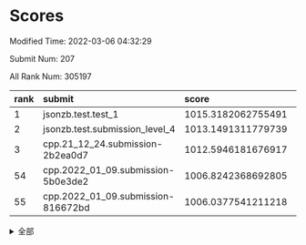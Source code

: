# Scores

Modified Time: 2022-03-06 04:32:29

Submit Num: 207

All Rank Num: 305197

| rank |               submit               |       score        |       sigma        | pk_num |
| :--- | :--------------------------------- | :----------------- | :----------------- | :----- |
| 1    | jsonzb.test.test_1                 | 1015.3182062755491 | 0.883669048869388  | 5899   |
| 2    | jsonzb.test.submission_level_4     | 1013.1491311779739 | 0.8168331126325549 | 5900   |
| 3    | cpp.21_12_24.submission-2b2ea0d7   | 1012.5946181676917 | 0.7892870110180827 | 5892   |
| 54   | cpp.2022_01_09.submission-5b0e3de2 | 1006.8242368692805 | 0.7267460064829794 | 5897   |
| 55   | cpp.2022_01_09.submission-816672bd | 1006.0377541211218 | 0.7270166333625474 | 5891   |


<details>
<summary>全部</summary>

| rank |                 submit                 |       score        |       sigma        | pk_num |
| :--- | :------------------------------------- | :----------------- | :----------------- | :----- |
| 1    | jsonzb.test.test_1                     | 1015.3182062755491 | 0.883669048869388  | 5899   |
| 2    | jsonzb.test.submission_level_4         | 1013.1491311779739 | 0.8168331126325549 | 5900   |
| 3    | cpp.21_12_24.submission-2b2ea0d7       | 1012.5946181676917 | 0.7892870110180827 | 5892   |
| 4    | gobigger.level_3.submission_level_3_26 | 1012.0590237928209 | 0.7962982126132216 | 5897   |
| 5    | gobigger.level_3.submission_level_3_44 | 1011.9345441550417 | 0.7973230323139539 | 5896   |
| 6    | gobigger.level_3.submission_level_3_34 | 1011.2943670702775 | 0.7687285605252753 | 5898   |
| 7    | gobigger.level_3.submission_level_3_19 | 1010.946235888291  | 0.7786041987878021 | 5900   |
| 8    | gobigger.level_3.submission_level_3_10 | 1010.9435439124208 | 0.7673431623806127 | 5898   |
| 9    | gobigger.level_3.submission_level_3_15 | 1010.9359391092    | 0.7610433072026384 | 5898   |
| 10   | gobigger.level_3.submission_level_3_29 | 1010.8022032460449 | 0.7669662869285531 | 5894   |
| 11   | gobigger.level_3.submission_level_3_1  | 1010.7463150927146 | 0.7531904614653553 | 5900   |
| 12   | gobigger.level_3.submission_level_3_48 | 1010.7313764843851 | 0.7610167626848626 | 5888   |
| 13   | gobigger.level_3.submission_level_3_27 | 1010.7126609898977 | 0.7729667358125805 | 5892   |
| 14   | gobigger.level_3.submission_level_3_25 | 1010.6484369959917 | 0.7706748657888203 | 5901   |
| 15   | gobigger.level_3.submission_level_3_46 | 1010.5750056600632 | 0.7937450015358244 | 5897   |
| 16   | gobigger.level_3.submission_level_3_11 | 1010.4949578522177 | 0.7508608277467169 | 5899   |
| 17   | gobigger.level_3.submission_level_3_13 | 1010.4810703458036 | 0.7770356415804867 | 5899   |
| 18   | gobigger.level_3.submission_level_3_20 | 1010.3112774199982 | 0.7672600379301324 | 5894   |
| 19   | gobigger.level_3.submission_level_3_35 | 1010.2960433240648 | 0.7741198754249067 | 5900   |
| 20   | gobigger.level_3.submission_level_3_47 | 1010.2449504491423 | 0.7598810638880276 | 5896   |
| 21   | gobigger.level_3.submission_level_3_17 | 1010.1993629773333 | 0.7602356308719348 | 5895   |
| 22   | gobigger.level_3.submission_level_3_42 | 1010.175643934113  | 0.7751250674821836 | 5896   |
| 23   | gobigger.level_3.submission_level_3_6  | 1010.166458661379  | 0.7411775888427404 | 5900   |
| 24   | gobigger.level_3.submission_level_3_9  | 1010.1664415285177 | 0.7546016594757602 | 5899   |
| 25   | gobigger.level_3.submission_level_3_38 | 1010.1211308394497 | 0.7528526642093916 | 5898   |
| 26   | gobigger.level_3.submission_level_3_5  | 1010.0409149503764 | 0.7882883467771604 | 5896   |
| 27   | gobigger.level_3.submission_level_3_18 | 1009.9953628435001 | 0.7477738805745608 | 5896   |
| 28   | gobigger.level_3.submission_level_3_43 | 1009.9421617314678 | 0.7586321587898186 | 5896   |
| 29   | gobigger.level_3.submission_level_3_2  | 1009.906821318837  | 0.7444705773286711 | 5899   |
| 30   | gobigger.level_3.submission_level_3_39 | 1009.8299077980193 | 0.7518477165301538 | 5894   |
| 31   | gobigger.level_3.submission_level_3_7  | 1009.609585506226  | 0.7693922566191116 | 5898   |
| 32   | gobigger.level_3.submission_level_3_30 | 1009.5596964128475 | 0.7514047183284268 | 5904   |
| 33   | gobigger.level_3.submission_level_3_37 | 1009.5499569129846 | 0.7628735133481755 | 5896   |
| 34   | gobigger.level_3.submission_level_3_8  | 1009.548556203346  | 0.7517039480660903 | 5894   |
| 35   | gobigger.level_3.submission_level_3_22 | 1009.5056717546385 | 0.7527872896861961 | 5893   |
| 36   | gobigger.level_3.submission_level_3_31 | 1009.5020854740613 | 0.7455300375948188 | 5900   |
| 37   | gobigger.level_3.submission_level_3_16 | 1009.3983093595983 | 0.7428149128809491 | 5900   |
| 38   | gobigger.level_3.submission_level_3_40 | 1009.359686471096  | 0.7484463836986568 | 5898   |
| 39   | gobigger.level_3.submission_level_3_21 | 1009.3465589875718 | 0.7604716514489611 | 5901   |
| 40   | gobigger.level_3.submission_level_3_12 | 1009.2178886539552 | 0.7496913866939763 | 5899   |
| 41   | gobigger.level_3.submission_level_3_41 | 1009.1822159903235 | 0.7347389073566403 | 5899   |
| 42   | gobigger.level_3.submission_level_3_45 | 1009.1262141513818 | 0.7515432638640663 | 5898   |
| 43   | gobigger.level_3.submission_level_3_28 | 1009.1078857001694 | 0.7487226419107937 | 5894   |
| 44   | gobigger.level_3.submission_level_3_49 | 1009.0545027042486 | 0.7386199698783108 | 5900   |
| 45   | gobigger.level_3.submission_level_3_4  | 1009.0223264907002 | 0.7506420550128918 | 5897   |
| 46   | gobigger.level_3.submission_level_3_23 | 1008.9862371238175 | 0.739644807071619  | 5898   |
| 47   | gobigger.level_3.submission_level_3_32 | 1008.8564397506821 | 0.7437365622671885 | 5899   |
| 48   | gobigger.level_3.submission_level_3_0  | 1008.7560585402666 | 0.7437479175109298 | 5899   |
| 49   | gobigger.level_3.submission_level_3_14 | 1008.7227590572863 | 0.7608623166098184 | 5899   |
| 50   | gobigger.level_3.submission_level_3_24 | 1008.5929459806474 | 0.7512549925465442 | 5894   |
| 51   | gobigger.level_3.submission_level_3_36 | 1008.4737081945054 | 0.7432665024564632 | 5889   |
| 52   | gobigger.level_3.submission_level_3_33 | 1008.3848004991431 | 0.7674727708816679 | 5896   |
| 53   | gobigger.level_3.submission_level_3_3  | 1008.368561168256  | 0.7343013704138619 | 5900   |
| 54   | cpp.2022_01_09.submission-5b0e3de2     | 1006.8242368692805 | 0.7267460064829794 | 5897   |
| 55   | cpp.2022_01_09.submission-816672bd     | 1006.0377541211218 | 0.7270166333625474 | 5891   |
| 56   | gobigger.level_1.submission_level_1_31 | 1004.4440218986931 | 0.7198791209193761 | 5897   |
| 57   | gobigger.level_1.submission_level_1_3  | 1004.4280473168055 | 0.7288153810141285 | 5896   |
| 58   | gobigger.level_1.submission_level_1_2  | 1004.3215106547439 | 0.7257707378662546 | 5896   |
| 59   | gobigger.level_1.submission_level_1_24 | 1004.3055361000005 | 0.7259380947853596 | 5899   |
| 60   | gobigger.level_1.submission_level_1_41 | 1003.9557430359584 | 0.7024803280903956 | 5900   |
| 61   | gobigger.level_1.submission_level_1_0  | 1003.9453826890408 | 0.7173883026023367 | 5895   |
| 62   | gobigger.level_1.submission_level_1_18 | 1003.8243693468617 | 0.7149400036296429 | 5896   |
| 63   | gobigger.level_1.submission_level_1_33 | 1003.8219392143214 | 0.7215624696096421 | 5894   |
| 64   | gobigger.level_1.submission_level_1_46 | 1003.7932339366718 | 0.7119054790480768 | 5898   |
| 65   | gobigger.level_1.submission_level_1_32 | 1003.7816637286645 | 0.7165356675524378 | 5897   |
| 66   | gobigger.level_1.submission_level_1_25 | 1003.7056751401924 | 0.7098739072195547 | 5895   |
| 67   | gobigger.level_1.submission_level_1_48 | 1003.6998347877126 | 0.7227379583830212 | 5902   |
| 68   | gobigger.level_1.submission_level_1_19 | 1003.6891309529149 | 0.7243152721977582 | 5894   |
| 69   | gobigger.level_1.submission_level_1_28 | 1003.6828055216994 | 0.7170224878230759 | 5896   |
| 70   | gobigger.level_1.submission_level_1_45 | 1003.6571033235352 | 0.7228826694959989 | 5900   |
| 71   | gobigger.level_1.submission_level_1_34 | 1003.631597411419  | 0.7193981816325541 | 5900   |
| 72   | gobigger.level_1.submission_level_1_42 | 1003.5809064532729 | 0.7077414046109014 | 5904   |
| 73   | gobigger.level_1.submission_level_1_17 | 1003.5753804568213 | 0.7146327451679161 | 5898   |
| 74   | gobigger.level_1.submission_level_1_4  | 1003.552625948176  | 0.7067211019160535 | 5898   |
| 75   | gobigger.level_1.submission_level_1_13 | 1003.4802322405505 | 0.7149701326331515 | 5896   |
| 76   | gobigger.level_1.submission_level_1_30 | 1003.4569583871072 | 0.7149399603843397 | 5897   |
| 77   | gobigger.level_1.submission_level_1_21 | 1003.4475733961958 | 0.7201888495611922 | 5901   |
| 78   | gobigger.level_1.submission_level_1_23 | 1003.4207597876634 | 0.7305621271688666 | 5897   |
| 79   | gobigger.level_1.submission_level_1_37 | 1003.4091597933985 | 0.7077041690557697 | 5896   |
| 80   | gobigger.level_1.submission_level_1_36 | 1003.4031744529451 | 0.7133891232125255 | 5899   |
| 81   | gobigger.level_1.submission_level_1_14 | 1003.3508659216185 | 0.7128732711806333 | 5897   |
| 82   | gobigger.level_1.submission_level_1_16 | 1003.2543504245311 | 0.7078836731849438 | 5897   |
| 83   | gobigger.level_1.submission_level_1_49 | 1003.1813341365392 | 0.7175484729060517 | 5895   |
| 84   | gobigger.level_1.submission_level_1_7  | 1003.1256634465062 | 0.7166266052562612 | 5900   |
| 85   | gobigger.level_1.submission_level_1_39 | 1003.0235153287322 | 0.7072955178056687 | 5896   |
| 86   | gobigger.level_1.submission_level_1_26 | 1002.9675605316817 | 0.7039334324444335 | 5898   |
| 87   | gobigger.level_1.submission_level_1_9  | 1002.9533862607362 | 0.7055415016725345 | 5901   |
| 88   | gobigger.level_1.submission_level_1_44 | 1002.9378078617234 | 0.7189159328002714 | 5896   |
| 89   | gobigger.level_1.submission_level_1_40 | 1002.9202380553718 | 0.7168403441394509 | 5900   |
| 90   | gobigger.level_1.submission_level_1_12 | 1002.8917347674021 | 0.7213761269938239 | 5893   |
| 91   | gobigger.level_1.submission_level_1_22 | 1002.8442729011556 | 0.7165390597907688 | 5895   |
| 92   | gobigger.level_1.submission_level_1_6  | 1002.829137542624  | 0.706504447469707  | 5898   |
| 93   | gobigger.level_1.submission_level_1_10 | 1002.8005138387049 | 0.7123045895280724 | 5897   |
| 94   | gobigger.level_1.submission_level_1_11 | 1002.7919176103934 | 0.7174517972834944 | 5893   |
| 95   | gobigger.level_1.submission_level_1_43 | 1002.7310349962469 | 0.717676913043108  | 5895   |
| 96   | gobigger.level_1.submission_level_1_8  | 1002.6289454128761 | 0.7275603654510124 | 5898   |
| 97   | gobigger.level_1.submission_level_1_15 | 1002.6249207462483 | 0.7098621161787082 | 5902   |
| 98   | gobigger.level_1.submission_level_1_5  | 1002.5429439647745 | 0.7211546541670789 | 5900   |
| 99   | gobigger.level_1.submission_level_1_29 | 1002.4965594356776 | 0.7167848586680157 | 5898   |
| 100  | gobigger.level_1.submission_level_1_47 | 1002.3664184360237 | 0.7180515687569407 | 5901   |
| 101  | gobigger.level_1.submission_level_1_20 | 1002.3127529966146 | 0.7032825033533693 | 5897   |
| 102  | gobigger.level_1.submission_level_1_38 | 1002.1908166203407 | 0.7120285175864037 | 5897   |
| 103  | gobigger.level_1.submission_level_1_35 | 1002.0635513745721 | 0.7038593943691372 | 5897   |
| 104  | gobigger.level_1.submission_level_1_1  | 1001.933779578734  | 0.7142245104126852 | 5898   |
| 105  | gobigger.level_1.submission_level_1_27 | 1001.526420894124  | 0.7155090679350116 | 5898   |
| 106  | gobigger.random.submission_random_1    | 997.2637361248303  | 0.7126938277220596 | 5898   |
| 107  | gobigger.random.submission_random_4    | 997.2109388889976  | 0.7013248395320919 | 5901   |
| 108  | gobigger.random.submission_random_24   | 997.0671173663017  | 0.71595341842173   | 5898   |
| 109  | gobigger.random.submission_random_15   | 997.0537191568678  | 0.7075989728344115 | 5900   |
| 110  | gobigger.random.submission_random_37   | 996.9736995845592  | 0.7035728052880617 | 5891   |
| 111  | gobigger.random.submission_random_39   | 996.8326472484994  | 0.7156293724605345 | 5901   |
| 112  | gobigger.random.submission_random_43   | 996.7380697746994  | 0.6889584757473676 | 5902   |
| 113  | gobigger.random.submission_random_12   | 996.7318593019448  | 0.706321493220435  | 5894   |
| 114  | gobigger.random.submission_random_14   | 996.6891697680504  | 0.7219435970131268 | 5896   |
| 115  | gobigger.random.submission_random_28   | 996.5964004108368  | 0.715528224226901  | 5895   |
| 116  | gobigger.random.submission_random_49   | 996.4335768321876  | 0.7068546826673091 | 5898   |
| 117  | gobigger.random.submission_random_21   | 996.430203300038   | 0.7087776209475295 | 5894   |
| 118  | gobigger.random.submission_random_42   | 996.4162388164724  | 0.7238999466654109 | 5898   |
| 119  | gobigger.random.submission_random_17   | 996.3025733074396  | 0.7087342763645887 | 5899   |
| 120  | gobigger.random.submission_random_40   | 996.2573570443075  | 0.7028394937663976 | 5900   |
| 121  | gobigger.random.submission_random_10   | 996.2326680390406  | 0.7285622848451159 | 5897   |
| 122  | gobigger.random.submission_random_20   | 996.2216515111091  | 0.7010288174623208 | 5894   |
| 123  | gobigger.random.submission_random_13   | 996.148169762441   | 0.7104993443405505 | 5895   |
| 124  | gobigger.random.submission_random_25   | 996.1067527533038  | 0.7032143558242737 | 5897   |
| 125  | gobigger.random.submission_random_44   | 996.0857860049631  | 0.7233687641692412 | 5894   |
| 126  | gobigger.random.submission_random_11   | 996.061942412202   | 0.7084380080731759 | 5894   |
| 127  | gobigger.random.submission_random_8    | 996.0514863969998  | 0.7165034991210153 | 5901   |
| 128  | gobigger.random.submission_random_26   | 996.0466399425848  | 0.699880511735078  | 5895   |
| 129  | gobigger.random.submission_random_46   | 995.966811279922   | 0.7210284555665493 | 5897   |
| 130  | gobigger.random.submission_random_27   | 995.9479414073571  | 0.7169395473178416 | 5898   |
| 131  | gobigger.random.submission_random_22   | 995.939853896482   | 0.7144326831769232 | 5898   |
| 132  | gobigger.random.submission_random_41   | 995.9391825480197  | 0.7212205635394606 | 5903   |
| 133  | gobigger.random.submission_random_29   | 995.9180157479844  | 0.711623029391799  | 5895   |
| 134  | gobigger.random.submission_random_47   | 995.9155300356009  | 0.7156393591339176 | 5902   |
| 135  | gobigger.random.submission_random_6    | 995.822292796011   | 0.710843805335209  | 5905   |
| 136  | gobigger.random.submission_random_45   | 995.8138469142497  | 0.719083383885723  | 5903   |
| 137  | gobigger.random.submission_random_34   | 995.8042432818895  | 0.722862586126714  | 5896   |
| 138  | gobigger.random.submission_random_2    | 995.7823582888391  | 0.7207407971271378 | 5899   |
| 139  | gobigger.random.submission_random_30   | 995.7214653459553  | 0.7207532154379798 | 5898   |
| 140  | gobigger.random.submission_random_48   | 995.720418774683   | 0.722765860884771  | 5895   |
| 141  | gobigger.random.submission_random_19   | 995.695263661555   | 0.7189119920523194 | 5898   |
| 142  | gobigger.random.submission_random_36   | 995.6760911364281  | 0.7108145351147614 | 5895   |
| 143  | gobigger.random.submission_random_23   | 995.6330398264649  | 0.7072445624851523 | 5894   |
| 144  | gobigger.random.submission_random_33   | 995.6217654886691  | 0.7012380776425978 | 5896   |
| 145  | gobigger.random.submission_random_16   | 995.5696431297172  | 0.7024494307844023 | 5901   |
| 146  | gobigger.random.submission_random_35   | 995.5055886001916  | 0.7214286153862579 | 5898   |
| 147  | gobigger.random.submission_random_32   | 995.475127406144   | 0.7090917253196612 | 5905   |
| 148  | gobigger.random.submission_random_18   | 995.4173022063118  | 0.7084600381080265 | 5905   |
| 149  | gobigger.random.submission_random_5    | 995.4122381121656  | 0.7191206302861457 | 5899   |
| 150  | gobigger.random.submission_random_0    | 995.3732053834832  | 0.7065144255226173 | 5898   |
| 151  | gobigger.random.submission_random_31   | 995.36114012571    | 0.711590761547273  | 5903   |
| 152  | gobigger.random.submission_random_38   | 995.3138756782489  | 0.7117823607906242 | 5900   |
| 153  | gobigger.random.submission_random_9    | 995.2414148673888  | 0.707311824825342  | 5896   |
| 154  | gobigger.random.submission_random_3    | 995.1602230313115  | 0.7165259469225728 | 5898   |
| 155  | gobigger.random.submission_random_7    | 994.9649557664682  | 0.7139139779596355 | 5898   |
| 156  | gobigger.level_2.submission_level_2_7  | 994.241317123088   | 0.741929163647841  | 5898   |
| 157  | gobigger.level_2.submission_level_2_11 | 993.3981560138545  | 0.739302671185437  | 5897   |
| 158  | gobigger.level_2.submission_level_2_48 | 993.3630044763294  | 0.7208048718892994 | 5901   |
| 159  | gobigger.level_2.submission_level_2_31 | 993.2613744362429  | 0.7486886433261704 | 5898   |
| 160  | gobigger.level_2.submission_level_2_14 | 993.135945953796   | 0.7409203704993874 | 5900   |
| 161  | gobigger.level_2.submission_level_2_36 | 993.1268713774897  | 0.7364631710394391 | 5898   |
| 162  | gobigger.level_2.submission_level_2_9  | 993.0494289624634  | 0.7337568583753886 | 5896   |
| 163  | gobigger.level_2.submission_level_2_24 | 992.9980998950443  | 0.7365435734504414 | 5901   |
| 164  | gobigger.level_2.submission_level_2_44 | 992.9344955159124  | 0.7339420138032544 | 5897   |
| 165  | gobigger.level_2.submission_level_2_19 | 992.7591040059124  | 0.7297264148004046 | 5895   |
| 166  | gobigger.level_2.submission_level_2_25 | 992.6620627440757  | 0.7349588682701149 | 5900   |
| 167  | gobigger.level_2.submission_level_2_4  | 992.6259622770888  | 0.7471261102167138 | 5900   |
| 168  | gobigger.level_2.submission_level_2_34 | 992.6066600951441  | 0.7340162067059469 | 5895   |
| 169  | gobigger.level_2.submission_level_2_20 | 992.5951649492184  | 0.7298255445113208 | 5899   |
| 170  | gobigger.level_2.submission_level_2_26 | 992.5648901110053  | 0.7492645253203138 | 5894   |
| 171  | gobigger.level_2.submission_level_2_33 | 992.5448029622047  | 0.7357388909864281 | 5890   |
| 172  | gobigger.level_2.submission_level_2_27 | 992.5346307674588  | 0.7364084540384361 | 5899   |
| 173  | gobigger.level_2.submission_level_2_6  | 992.5221053006328  | 0.7318086995351889 | 5900   |
| 174  | gobigger.level_2.submission_level_2_18 | 992.417919312273   | 0.7531126986363792 | 5900   |
| 175  | gobigger.level_2.submission_level_2_43 | 992.3963873973391  | 0.7440719465016874 | 5897   |
| 176  | gobigger.level_2.submission_level_2_8  | 992.304487334677   | 0.7358570509901641 | 5903   |
| 177  | gobigger.level_2.submission_level_2_46 | 992.2980700350864  | 0.7492336471729306 | 5893   |
| 178  | gobigger.level_2.submission_level_2_1  | 992.2297889149322  | 0.7379828211330316 | 5895   |
| 179  | gobigger.level_2.submission_level_2_0  | 992.2175357190972  | 0.7424024482225838 | 5902   |
| 180  | gobigger.level_2.submission_level_2_37 | 992.2149430972001  | 0.7487643441790127 | 5896   |
| 181  | gobigger.level_2.submission_level_2_42 | 992.1926732196478  | 0.7481653484202703 | 5895   |
| 182  | gobigger.level_2.submission_level_2_12 | 992.1412599042853  | 0.7288431413523122 | 5902   |
| 183  | gobigger.level_2.submission_level_2_38 | 992.105481910265   | 0.7505421185723563 | 5896   |
| 184  | gobigger.level_2.submission_level_2_49 | 992.0261834178883  | 0.7476511900352731 | 5899   |
| 185  | gobigger.level_2.submission_level_2_35 | 992.0143466883898  | 0.7375738490779834 | 5897   |
| 186  | gobigger.level_2.submission_level_2_40 | 992.0100759118629  | 0.743075492656285  | 5896   |
| 187  | gobigger.level_2.submission_level_2_17 | 991.963517812872   | 0.7533488403431481 | 5900   |
| 188  | gobigger.level_2.submission_level_2_47 | 991.9065443167602  | 0.7418292476560854 | 5898   |
| 189  | gobigger.level_2.submission_level_2_15 | 991.819075192839   | 0.7694950256519573 | 5897   |
| 190  | gobigger.level_2.submission_level_2_10 | 991.7868328433731  | 0.7205350406785334 | 5897   |
| 191  | gobigger.level_2.submission_level_2_2  | 991.6704453266515  | 0.7567482346194452 | 5895   |
| 192  | gobigger.level_2.submission_level_2_39 | 991.3453802013407  | 0.7489958004332792 | 5893   |
| 193  | gobigger.level_2.submission_level_2_45 | 991.3213968253273  | 0.7545224005694096 | 5897   |
| 194  | gobigger.level_2.submission_level_2_30 | 991.3002055830901  | 0.7684526634254928 | 5898   |
| 195  | gobigger.level_2.submission_level_2_32 | 991.2904970056121  | 0.7571720510264623 | 5898   |
| 196  | gobigger.level_2.submission_level_2_16 | 991.1764140169794  | 0.7818131407126508 | 5896   |
| 197  | gobigger.level_2.submission_level_2_13 | 991.0909237795662  | 0.7432393486127141 | 5899   |
| 198  | gobigger.level_2.submission_level_2_41 | 991.0610255410679  | 0.7663431712666301 | 5896   |
| 199  | gobigger.level_2.submission_level_2_28 | 990.9498809299417  | 0.7689896335064279 | 5901   |
| 200  | gobigger.level_2.submission_level_2_22 | 990.886557489051   | 0.7756180780761435 | 5896   |
| 201  | gobigger.level_2.submission_level_2_23 | 990.8455032462944  | 0.7551199617365756 | 5898   |
| 202  | gobigger.level_2.submission_level_2_21 | 990.7428739549882  | 0.7606041946454513 | 5899   |
| 203  | gobigger.level_2.submission_level_2_29 | 990.561312226035   | 0.7588176799444425 | 5895   |
| 204  | gobigger.level_2.submission_level_2_3  | 990.4549101187646  | 0.7623193306948369 | 5895   |
| 205  | gobigger.level_2.submission_level_2_5  | 990.1696458621954  | 0.7533533327406803 | 5898   |
| 206  | gobigger.none.submission_none_1        | 977.3334717100556  | 1.3469427846494528 | 5894   |
| 207  | gobigger.none.submission_none_0        | 976.1398629557768  | 1.3375044324630545 | 5899   |

</details>
